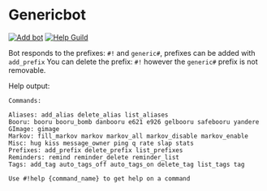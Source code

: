 # Genericbot

[![Add bot](https://img.shields.io/badge/add-bot-6389c6.svg)](https://discordapp.com/oauth2/authorize?client_id=226409882960658432&scope=bot&permissions=0)
[![Help Guild](https://img.shields.io/discord/277242136624234498.svg)](https://discord.gg/aV6zGnn)


Bot responds to the prefixes: `#!` and `generic#`, prefixes can be added with `add_prefix`
You can delete the prefix: `#!` however the `generic#` prefix is not removable.

Help output:

```
Commands:

Aliases: add_alias delete_alias list_aliases
Booru: booru booru_bomb danbooru e621 e926 gelbooru safebooru yandere
GImage: gimage
Markov: fill_markov markov markov_all markov_disable markov_enable
Misc: hug kiss message_owner ping q rate slap stats
Prefixes: add_prefix delete_prefix list_prefixes
Reminders: remind reminder_delete reminder_list
Tags: add_tag auto_tags_off auto_tags_on delete_tag list_tags tag

Use #!help {command_name} to get help on a command
```
